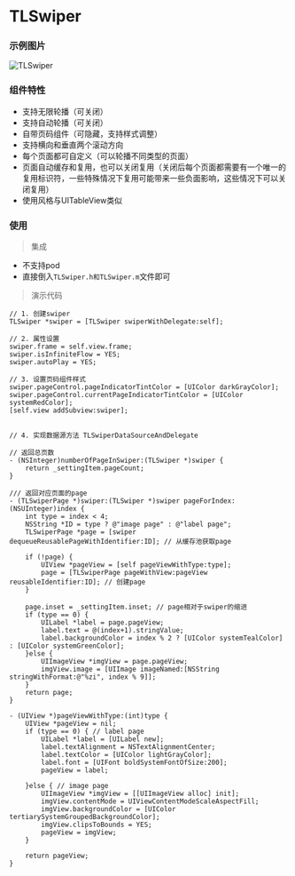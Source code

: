 # TLSwiper

### 示例图片
![TLSwiper](https://upload-images.jianshu.io/upload_images/3333500-bb9fe94201a28364.gif?imageMogr2/auto-orient/strip)

### 组件特性
- 支持无限轮播（可关闭）
- 支持自动轮播（可关闭）
- 自带页码组件（可隐藏，支持样式调整）
- 支持横向和垂直两个滚动方向
- 每个页面都可自定义（可以轮播不同类型的页面）
- 页面自动缓存和复用，也可以关闭复用（关闭后每个页面都需要有一个唯一的复用标识符，一些特殊情况下复用可能带来一些负面影响，这些情况下可以关闭复用）
- 使用风格与UITableView类似

### 使用
> 集成
- 不支持pod
- 直接倒入`TLSwiper.h和TLSwiper.m`文件即可

> 演示代码
```objc
// 1. 创建swiper
TLSwiper *swiper = [TLSwiper swiperWithDelegate:self];

// 2. 属性设置
swiper.frame = self.view.frame;
swiper.isInfiniteFlow = YES;
swiper.autoPlay = YES;

// 3. 设置页码组件样式
swiper.pageControl.pageIndicatorTintColor = [UIColor darkGrayColor];
swiper.pageControl.currentPageIndicatorTintColor = [UIColor systemRedColor];
[self.view addSubview:swiper];


// 4. 实现数据源方法 TLSwiperDataSourceAndDelegate

// 返回总页数
- (NSInteger)numberOfPageInSwiper:(TLSwiper *)swiper {
    return _settingItem.pageCount;
}

/// 返回对应页面的page
- (TLSwiperPage *)swiper:(TLSwiper *)swiper pageForIndex:(NSUInteger)index {
    int type = index < 4;
    NSString *ID = type ? @"image page" : @"label page";
    TLSwiperPage *page = [swiper dequeueReusablePageWithIdentifier:ID]; // 从缓存池获取page
    
    if (!page) {
        UIView *pageView = [self pageViewWithType:type];
        page = [TLSwiperPage pageWithView:pageView reusableIdentifier:ID]; // 创建page
    }
    
    page.inset = _settingItem.inset; // page相对于swiper的缩进
    if (type == 0) {
        UILabel *label = page.pageView;
        label.text = @(index+1).stringValue;
        label.backgroundColor = index % 2 ? [UIColor systemTealColor] : [UIColor systemGreenColor];
    }else {
        UIImageView *imgView = page.pageView;
        imgView.image = [UIImage imageNamed:[NSString stringWithFormat:@"%zi", index % 9]];
    }
    return page;
}

- (UIView *)pageViewWithType:(int)type {
    UIView *pageView = nil;
    if (type == 0) { // label page
        UILabel *label = [UILabel new];
        label.textAlignment = NSTextAlignmentCenter;
        label.textColor = [UIColor lightGrayColor];
        label.font = [UIFont boldSystemFontOfSize:200];
        pageView = label;

    }else { // image page
        UIImageView *imgView = [[UIImageView alloc] init];
        imgView.contentMode = UIViewContentModeScaleAspectFill;
        imgView.backgroundColor = [UIColor tertiarySystemGroupedBackgroundColor];
        imgView.clipsToBounds = YES;
        pageView = imgView;
    }
    
    return pageView;
}

```



